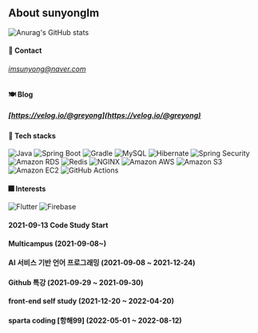 ## About sunyongIm

![Anurag's GitHub stats](https://github-readme-stats.vercel.app/api?username=sunyongIM&show_icons=true&theme=radical)  

#### 🗽 Contact
###### imsunyong@naver.com

#### 🍽 Blog
##### [https://velog.io/@greyong](https://velog.io/@greyong)

#### 🧱 Tech stacks

<div>
  <img alt="Java" src ="https://img.shields.io/badge/Java-007396.svg?&style=for-the-badge&logo=Java&logoColor=white"/>
  <img alt="Spring Boot" src ="https://img.shields.io/badge/Spring Boot-6DB33F.svg?&style=for-the-badge&logo=Spring Boot&logoColor=white"/>
  <img alt="Gradle" src ="https://img.shields.io/badge/Gradle-02303A.svg?&style=for-the-badge&logo=Gradle&logoColor=white"/>
  <img alt="MySQL" src ="https://img.shields.io/badge/MySQL-4479A1.svg?&style=for-the-badge&logo=MySQL&logoColor=black"/>
  <img alt="Hibernate" src ="https://img.shields.io/badge/Hibernate-59666C.svg?&style=for-the-badge&logo=Hibernate&logoColor=white"/>
  <img alt="Spring Security" src ="https://img.shields.io/badge/Spring Security-6DB33F.svg?&style=for-the-badge&logo=Spring Security&logoColor=white"/>
</div>
<div>
  <img alt="Amazon RDS" src="https://img.shields.io/badge/Amazon RDS-527FFF?style=for-the-badge&logo=Amazon RDS&logoColor=white"/>
  <img alt="Redis" src="https://img.shields.io/badge/Redis-DC382D?style=for-the-badge&logo=Redis&logoColor=white"/>
  <img alt="NGINX" src="https://img.shields.io/badge/NGINX-009639?style=for-the-badge&logo=NGINX&logoColor=white">
  <img alt="Amazon AWS" src="https://img.shields.io/badge/Amazon AWS-232F3E?style=for-the-badge&logo=Amazon AWS&logoColor=white"/>
  <img alt="Amazon S3" src="https://img.shields.io/badge/Amazon S3-569A31?style=for-the-badge&logo=Amazon S3&logoColor=white"/>
  <img alt="Amazon EC2" src="https://img.shields.io/badge/Amazon EC2-FF4F8B?style=for-the-badge&logo=Amazon EC2&logoColor=black"/>
  <img alt="GitHub Actions" src="https://img.shields.io/badge/GitHub Actions-2088FF?style=for-the-badge&logo=GitHub Actions&logoColor=white"/>
</div>
  
#### 🎆 Interests
<div>
  <img alt="Flutter" src="https://img.shields.io/badge/Flutter-02569B?style=for-the-badge&logo=Flutter&logoColor=white"/>
  <img alt="Firebase" src="https://img.shields.io/badge/Firebase-FFCA28?style=for-the-badge&logo=Firebase&logoColor=white"/>
  
</div>  

#### 2021-09-13   Code Study Start
#### Multicampus (2021-09-08~)
#### AI 서비스 기반 언어 프로그래밍 (2021-09-08 ~ 2021-12-24)
#### Github 특강 (2021-09-29 ~ 2021-09-30)
#### front-end self study (2021-12-20 ~ 2022-04-20)
#### sparta coding [항해99] (2022-05-01 ~ 2022-08-12)
